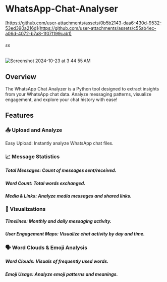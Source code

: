 # WhatsApp-Chat-Analyser
[https://github.com/user-attachments/assets/0b5b2143-daa6-430d-9532-53ed390a216d](https://github.com/user-attachments/assets/c55ab4ec-a06d-4072-b7a8-1f07f199cab1)
###### ss
![Screenshot 2024-10-23 at 3 44 55 AM](https://github.com/user-attachments/assets/a1b61da2-4843-41fb-9880-ab74a106f628)

## Overview
The WhatsApp Chat Analyzer is a Python tool designed to extract insights from your WhatsApp chat data. Analyze messaging patterns, visualize engagement, and explore your chat history with ease!
## Features
### 📤 Upload and Analyze
Easy Upload: Instantly analyze WhatsApp chat files.

### 📈 Message Statistics
##### Total Messages: Count of messages sent/received.
##### Word Count: Total words exchanged.
##### Media & Links: Analyze media messages and shared links.
### 📅 Visualizations
##### Timelines: Monthly and daily messaging activity.
##### User Engagement Maps: Visualize chat activity by day and time.
### 🗣️ Word Clouds & Emoji Analysis
##### Word Clouds: Visuals of frequently used words.
##### Emoji Usage: Analyze emoji patterns and meanings.
